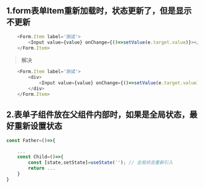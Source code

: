 
## 1.form表单Item重新加载时，状态更新了，但是显示不更新

```js
    <Form.Item label='测试'>
        <Input value={value} onChange={()=>setValue(e.target.value)}></Input>
    </Form.Item>
```

> 解决

```js
    <Form.Item label='测试'>
        <div>
            <Input value={value} onChange={()=>setValue(e.target.value)}></Input>
        </div>
    </Form.Item>
```

## 2.表单子组件放在父组件内部时，如果是全局状态，最好重新设置状态

```jsx
const Father=()=>{

    ...
    const Child=()=>{
        const [state,setState]=useState(''); // 全局状态重新引入
        return ...
    }
}
```